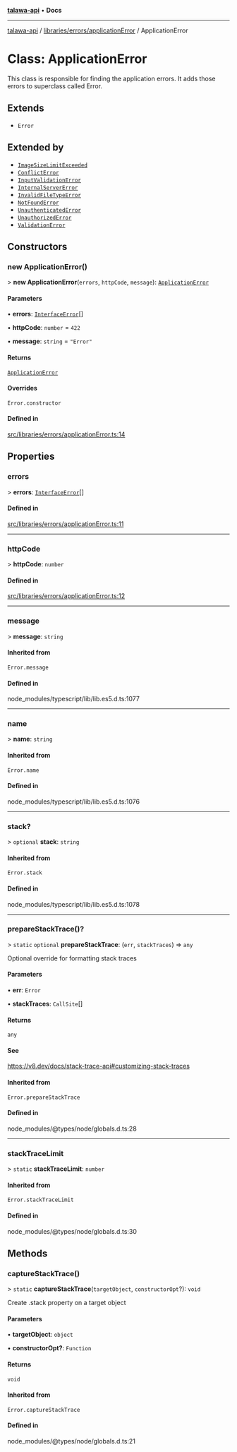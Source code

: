 [**talawa-api**](../../../../README.md) • **Docs**

***

[talawa-api](../../../../modules.md) / [libraries/errors/applicationError](../README.md) / ApplicationError

# Class: ApplicationError

This class is responsible for finding the application errors. It adds those errors to superclass called Error.

## Extends

- `Error`

## Extended by

- [`ImageSizeLimitExceeded`](../../ImageSizeLimitExceeded/classes/ImageSizeLimitExceeded.md)
- [`ConflictError`](../../conflictError/classes/ConflictError.md)
- [`InputValidationError`](../../inputValidationError/classes/InputValidationError.md)
- [`InternalServerError`](../../internalServerError/classes/InternalServerError.md)
- [`InvalidFileTypeError`](../../invalidFileTypeError/classes/InvalidFileTypeError.md)
- [`NotFoundError`](../../notFoundError/classes/NotFoundError.md)
- [`UnauthenticatedError`](../../unauthenticatedError/classes/UnauthenticatedError.md)
- [`UnauthorizedError`](../../unauthorizedError/classes/UnauthorizedError.md)
- [`ValidationError`](../../validationError/classes/ValidationError.md)

## Constructors

### new ApplicationError()

\> **new ApplicationError**(`errors`, `httpCode`, `message`): [`ApplicationError`](ApplicationError.md)

#### Parameters

• **errors**: [`InterfaceError`](../interfaces/InterfaceError.md)[]

• **httpCode**: `number` = `422`

• **message**: `string` = `"Error"`

#### Returns

[`ApplicationError`](ApplicationError.md)

#### Overrides

`Error.constructor`

#### Defined in

[src/libraries/errors/applicationError.ts:14](https://github.com/PalisadoesFoundation/talawa-api/blob/2f8fb6988cd34004fbbf76550c8eef691b861a19/src/libraries/errors/applicationError.ts#L14)

## Properties

### errors

\> **errors**: [`InterfaceError`](../interfaces/InterfaceError.md)[]

#### Defined in

[src/libraries/errors/applicationError.ts:11](https://github.com/PalisadoesFoundation/talawa-api/blob/2f8fb6988cd34004fbbf76550c8eef691b861a19/src/libraries/errors/applicationError.ts#L11)

***

### httpCode

\> **httpCode**: `number`

#### Defined in

[src/libraries/errors/applicationError.ts:12](https://github.com/PalisadoesFoundation/talawa-api/blob/2f8fb6988cd34004fbbf76550c8eef691b861a19/src/libraries/errors/applicationError.ts#L12)

***

### message

\> **message**: `string`

#### Inherited from

`Error.message`

#### Defined in

node\_modules/typescript/lib/lib.es5.d.ts:1077

***

### name

\> **name**: `string`

#### Inherited from

`Error.name`

#### Defined in

node\_modules/typescript/lib/lib.es5.d.ts:1076

***

### stack?

\> `optional` **stack**: `string`

#### Inherited from

`Error.stack`

#### Defined in

node\_modules/typescript/lib/lib.es5.d.ts:1078

***

### prepareStackTrace()?

\> `static` `optional` **prepareStackTrace**: (`err`, `stackTraces`) =\> `any`

Optional override for formatting stack traces

#### Parameters

• **err**: `Error`

• **stackTraces**: `CallSite`[]

#### Returns

`any`

#### See

https://v8.dev/docs/stack-trace-api#customizing-stack-traces

#### Inherited from

`Error.prepareStackTrace`

#### Defined in

node\_modules/@types/node/globals.d.ts:28

***

### stackTraceLimit

\> `static` **stackTraceLimit**: `number`

#### Inherited from

`Error.stackTraceLimit`

#### Defined in

node\_modules/@types/node/globals.d.ts:30

## Methods

### captureStackTrace()

\> `static` **captureStackTrace**(`targetObject`, `constructorOpt`?): `void`

Create .stack property on a target object

#### Parameters

• **targetObject**: `object`

• **constructorOpt?**: `Function`

#### Returns

`void`

#### Inherited from

`Error.captureStackTrace`

#### Defined in

node\_modules/@types/node/globals.d.ts:21
